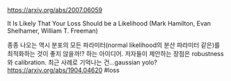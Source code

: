 https://arxiv.org/abs/2007.06059

It Is Likely That Your Loss Should be a Likelihood (Mark Hamilton, Evan Shelhamer, William T. Freeman)

종종 나오는 역시 분포의 모든 파라미터(normal likelihood의 분산 파라미터 같은)를 최적화하는 것이 좋지 않을까!? 하는 아이디어. 저자들이 제안하는 장점은 robustness와 calibration. 최근 사례로 기억나는 건...gaussian yolo? https://arxiv.org/abs/1904.04620 #loss
